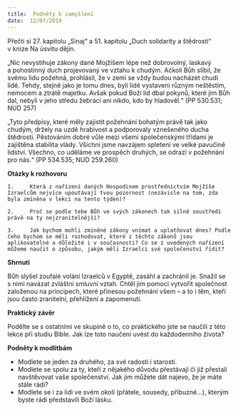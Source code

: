 ```yaml
---
title:  Podněty k zamyšlení
date:  12/07/2019
---
```


Přečti si 27. kapitolu „Sínaj“ a 51. kapitolu „Duch solidarity a štědrosti“ v knize Na úsvitu dějin.

„Nic nevystihuje zákony dané Mojžíšem lépe než dobrovolný, laskavý a pohostinný duch projevovaný ve vztahu k chudým. Ačkoli Bůh slíbil, že svému lidu požehná, prohlásil, že v zemi se vždy budou nacházet chudí lidé. Tehdy, stejně jako je tomu dnes, byli lidé vystaveni různým neštěstím, nemocem a ztrátě majetku. Avšak pokud Boží lid dbal pokynů, které jim Bůh dal, nebyli v jeho středu žebráci ani nikdo, kdo by hladověl.“ (PP 530.531; NUD 257)

„Tyto předpisy, které měly zajistit požehnání bohatým právě tak jako chudým, držely na uzdě hrabivost a podporovaly vznešeného ducha štědrosti. Pěstováním dobré vůle mezi všemi společenskými třídami je zajištěna stabilita vlády. Všichni jsme navzájem spleteni ve velké pavučině lidství. Všechno, co uděláme ve prospěch druhých, se odrazí v požehnání pro nás.“ (PP 534.535; NUD 259.260)

**Otázky k rozhovoru**

`1. 	Která z nařízení daných Hospodinem prostřednictvím Mojžíše Izraelcům nejvíce upoutávají tvou pozornost (nezávisle na tom, zda byla zmíněna v lekci na tento týden)?`

`2. 	Proč se podle tebe Bůh ve svých zákonech tak silně soustředí právě na ty nejzranitelnější?`

`3. 	Jak bychom mohli zmíněné zákony vnímat a uplatňovat dnes? Podle čeho bychom se měli rozhodovat, které z těchto zákonů jsou aplikovatelné a důležité i v současnosti? Co se z uvedených nařízení můžeme naučit o způsobu, jakým měli Izraelci své společenství řídit?`

**Shrnutí**

Bůh slyšel zoufalé volání Izraelců v Egyptě, zasáhl a zachránil je. Snažil se s nimi navázat zvláštní smluvní vztah. Chtěl jim pomoci vytvořit společnost založenou na principech, které přinesou požehnání všem – a to i těm, kteří jsou často zranitelní, přehlížení a zapomenutí.

**Praktický závěr**

Podělte se s ostatními ve skupině o to, co praktického jste se naučili z této lekce při studiu Bible. Jak lze toto naučení uvést do každodenního života?

**Podněty k modlitbám**

- Modlete se jeden za druhého, za své radosti i starosti.
- Modlete se spolu za ty, kteří z nějakého důvodu přestávají či již přestali navštěvovat vaše společenství. Jak jim můžete dát najevo, že je máte stále rádi?
- Modlete se i za lidi ve svém okolí (přátele, sousedy, příbuzné…), kterým byste rádi představili Boží lásku.